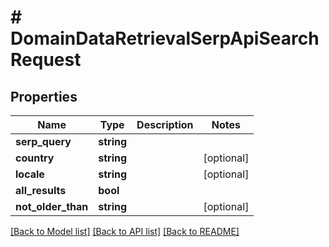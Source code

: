 # # DomainDataRetrievalSerpApiSearchRequest

## Properties

Name | Type | Description | Notes
------------ | ------------- | ------------- | -------------
**serp_query** | **string** |  |
**country** | **string** |  | [optional]
**locale** | **string** |  | [optional]
**all_results** | **bool** |  |
**not_older_than** | **string** |  | [optional]

[[Back to Model list]](../../README.md#models) [[Back to API list]](../../README.md#endpoints) [[Back to README]](../../README.md)
